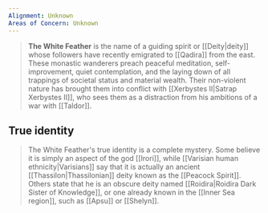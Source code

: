 ```yaml
---
Alignment: Unknown
Areas of Concern: Unknown
---
```


> **The White Feather** is the name of a guiding spirit or [[Deity|deity]] whose followers have recently emigrated to [[Qadira]] from the east. These monastic wanderers preach peaceful meditation, self-improvement, quiet contemplation, and the laying down of all trappings of societal status and material wealth. Their non-violent nature has brought them into conflict with [[Xerbystes II|Satrap Xerbystes II]], who sees them as a distraction from his ambitions of a war with [[Taldor]].


## True identity

> The White Feather's true identity is a complete mystery. Some believe it is simply an aspect of the god [[Irori]], while [[Varisian human ethnicity|Varisians]] say that it is actually an ancient [[Thassilon|Thassilonian]] deity known as the [[Peacock Spirit]]. Others state that he is an obscure deity named [[Roidira|Roidira Dark Sister of Knowledge]], or one already known in the [[Inner Sea region]], such as [[Apsu]] or [[Shelyn]].








